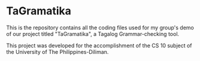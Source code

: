 # TaGramatika

This is the repository contains all the coding files used for my group's demo of our project titled "TaGramatika", a Tagalog Grammar-checking tool.

This project was developed for the accomplishment of the CS 10 subject of the University of The Philippines-Diliman.
